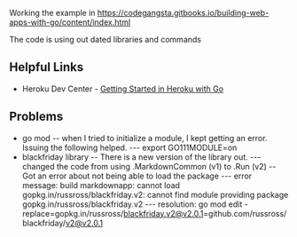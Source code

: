 Working the example in https://codegangsta.gitbooks.io/building-web-apps-with-go/content/index.html

The code is using out dated libraries and commands

## Helpful Links
- Heroku Dev Center - [Getting Started in Heroku with Go](https://devcenter.heroku.com/articles/getting-started-with-go)


## Problems
- go mod
-- when I tried to initialize a module, I kept getting an error. Issuing the following helped. 
--- export GO111MODULE=on
- blackfriday library
-- There is a new version of the library out. 
--- changed the code from using .MarkdownCommon (v1) to .Run (v2)
-- Got an error about not being able to load the package
--- error message: build markdownapp: cannot load gopkg.in/russross/blackfriday.v2: cannot find module providing package gopkg.in/russross/blackfriday.v2
--- resolution: go mod edit -replace=gopkg.in/russross/blackfriday.v2@v2.0.1=github.com/russross/blackfriday/v2@v2.0.1


